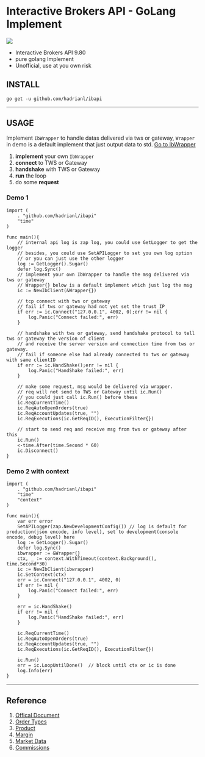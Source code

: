 # Interactive Brokers API - GoLang Implement

<img
style="display: block; margin: 0 auto;"
src="http://interactivebrokers.github.io/tws-api/nav_iblogo.png"
/>

* Interactive Brokers API 9.80
* pure golang Implement
* Unofficial, use at you own risk

## INSTALL

`go get -u github.com/hadrianl/ibapi`

---

## USAGE

Implement `IbWrapper` to handle datas delivered via tws or gateway, `Wrapper` in demo is a default implement that just output data to std.
[Go to IbWrapper](https://github.com/hadrianl/ibapi/blob/83846bf1194bbdc4f039c8c66033f717e015e9fc/wrapper.go#L11)

1. **implement** your own `IbWrapper`
2. **connect** to TWS or Gateway
3. **handshake** with TWS or Gateway
4. **run** the loop
5. do some **request**

### Demo 1

```golang
import (
    . "github.com/hadrianl/ibapi"
    "time"
)

func main(){
    // internal api log is zap log, you could use GetLogger to get the logger
    // besides, you could use SetAPILogger to set you own log option
    // or you can just use the other logger  
    log := GetLogger().Sugar()
    defer log.Sync()
    // implement your own IbWrapper to handle the msg delivered via tws or gateway
    // Wrapper{} below is a default implement which just log the msg 
    ic := NewIbClient(&Wrapper{})

    // tcp connect with tws or gateway
    // fail if tws or gateway had not yet set the trust IP
    if err := ic.Connect("127.0.0.1", 4002, 0);err != nil {
        log.Panic("Connect failed:", err)
    }

    // handshake with tws or gateway, send handshake protocol to tell tws or gateway the version of client
    // and receive the server version and connection time from tws or gateway.
    // fail if someone else had already connected to tws or gateway with same clientID
    if err := ic.HandShake();err != nil {
        log.Panic("HandShake failed:", err)
    }

    // make some request, msg would be delivered via wrapper.
    // req will not send to TWS or Gateway until ic.Run()
    // you could just call ic.Run() before these
    ic.ReqCurrentTime()
    ic.ReqAutoOpenOrders(true)
    ic.ReqAccountUpdates(true, "")
    ic.ReqExecutions(ic.GetReqID(), ExecutionFilter{})

    // start to send req and receive msg from tws or gateway after this
    ic.Run()
    <-time.After(time.Second * 60)
    ic.Disconnect()
}

```

### Demo 2 with context

```golang
import (
    . "github.com/hadrianl/ibapi"
    "time"
    "context"
)

func main(){
    var err error
    SetAPILogger(zap.NewDevelopmentConfig()) // log is default for production(json encode, info level), set to development(console encode, debug level) here
    log := GetLogger().Sugar()
    defer log.Sync()
    ibwrapper := &Wrapper{}
    ctx, _ := context.WithTimeout(context.Background(), time.Second*30)
    ic := NewIbClient(ibwrapper)
    ic.SetContext(ctx)
    err = ic.Connect("127.0.0.1", 4002, 0)
    if err != nil {
        log.Panic("Connect failed:", err)
    }

    err = ic.HandShake()
    if err != nil {
        log.Panic("HandShake failed:", err)
    }

    ic.ReqCurrentTime()
    ic.ReqAutoOpenOrders(true)
    ic.ReqAccountUpdates(true, "")
    ic.ReqExecutions(ic.GetReqID(), ExecutionFilter{})

    ic.Run()
    err = ic.LoopUntilDone()  // block until ctx or ic is done
    log.Info(err)
}

```

---

## Reference

1. [Offical Document](https://interactivebrokers.github.io/tws-api/)
2. [Order Types](https://www.interactivebrokers.com/en/index.php?f=4985)
3. [Product](https://www.interactivebrokers.com/en/index.php?f=4599)
4. [Margin](https://www.interactivebrokers.com/en/index.php?f=24176)
5. [Market Data](https://www.interactivebrokers.com/en/index.php?f=14193)
6. [Commissions](https://www.interactivebrokers.com/en/index.php?f=1590)
